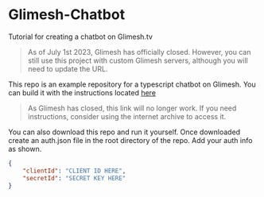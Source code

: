 # Glimesh-Chatbot
Tutorial for creating a chatbot on Glimesh.tv

> As of July 1st 2023, Glimesh has officially closed. However, you can still use this project with custom Glimesh servers, although you will need to update the URL.

This repo is an example repository for a typescript chatbot on Glimesh. You can build it with the instructions located [here](http://glimesh.github.io/api-docs/docs/chat/projects/typescriptchatbot/)
> As Glimesh has closed, this link will no longer work. If you need instructions, consider using the internet archive to access it.

You can also download this repo and run it yourself. Once downloaded create an auth.json file in the root directory of the repo. Add your auth info as shown.

```json
{
	"clientId": "CLIENT ID HERE",
	"secretId": "SECRET KEY HERE"
}
```
